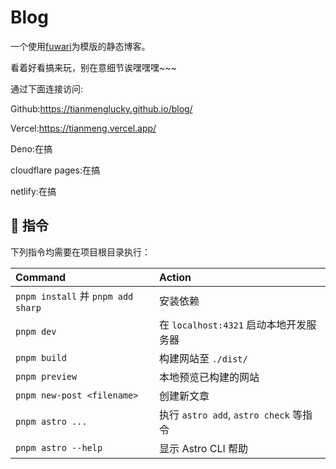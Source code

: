 # Blog

一个使用[fuwari](https://github.com/saicaca/fuwari)为模版的静态博客。

看着好看搞来玩，别在意细节诶嘿嘿嘿~~~

通过下面连接访问:

Github:https://tianmenglucky.github.io/blog/

Vercel:https://tianmeng.vercel.app/

Deno:在搞

cloudflare pages:在搞

netlify:在搞

## 🧞 指令

下列指令均需要在项目根目录执行：

| Command                           | Action                            |
|:----------------------------------|:----------------------------------|
| `pnpm install` 并 `pnpm add sharp` | 安装依赖                              |
| `pnpm dev`                        | 在 `localhost:4321` 启动本地开发服务器      |
| `pnpm build`                      | 构建网站至 `./dist/`                   |
| `pnpm preview`                    | 本地预览已构建的网站                        |
| `pnpm new-post <filename>`        | 创建新文章                             |
| `pnpm astro ...`                  | 执行 `astro add`, `astro check` 等指令 |
| `pnpm astro --help`               | 显示 Astro CLI 帮助                   |

